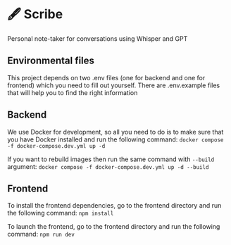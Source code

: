 # 🖋️ Scribe
Personal note-taker for conversations using Whisper and GPT

## Environmental files
This project depends on two .env files (one for backend and one for frontend) which you need to fill out yourself. There are .env.example files that will help you to find the right information

## Backend
We use Docker for development, so all you need to do is to make sure that you have Docker installed and run the following command:
`docker compose -f docker-compose.dev.yml up -d`

If you want to rebuild images then run the same command with `--build` argument:
`docker compose -f docker-compose.dev.yml up -d --build`

## Frontend
To install the frontend dependencies, go to the frontend directory and run the following command:
`npm install`

To launch the frontend, go to the frontend directory and run the following command:
`npm run dev`
